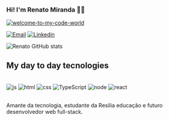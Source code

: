 ### Hi! I'm Renato Miranda 🙋🏾<br/>
<a href="https://ibb.co/7WD2gDV"><img src="https://i.ibb.co/ts68Z6c/welcome-to-my-code-world.jpg" alt="welcome-to-my-code-world" border="0"></a>

[![Email](https://img.shields.io/badge/Gmail-D14836?style=for-the-badge&logo=gmail&logoColor=white)](renatoman@gmail.com)
[![Linkedin](https://img.shields.io/badge/LinkedIn-0077B5?style=for-the-badge&logo=linkedin&logoColor=white)](https://www.linkedin.com/in/renato-miranda-185269258/)

![Renato GitHub stats](https://github-readme-stats.vercel.app/api?username=Renato-Miranda&show_icons=true&theme=synthwave)


## My  day to day tecnologies

<div style="display: inline_block"><br/>
    <img align="center" alt="js" src="https://img.shields.io/badge/JavaScript-323330?style=for-the-badge&logo=javascript&logoColor=F7DF1E"/>
    <img align="center" alt="html" src="https://img.shields.io/badge/HTML5-E34F26?style=for-the-badge&logo=html5&logoColor=white"/>
    <img align="center" alt="css" src="https://img.shields.io/badge/CSS3-1572B6?style=for-the-badge&logo=css3&logoColor=white"/>
     <img align="center" alt="TypeScript" src="https://img.shields.io/badge/TypeScript-007ACC?style=for-the-badge&logo=typescript&logoColor=white"/>
    <img align="center" alt="node" src="https://img.shields.io/badge/Node.js-43853D?style=for-the-badge&logo=node.js&logoColor=white"/>
    <img align="center" alt="react" src="https://img.shields.io/badge/React-20232A?style=for-the-badge&logo=react&logoColor=61DAFB"/>
</div><br/>

Amante da tecnologia, estudante da Resilia educação e futuro desenvolvedor web full-stack.
